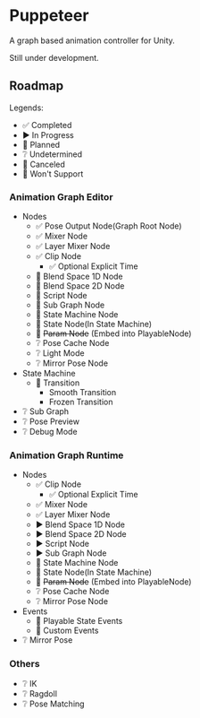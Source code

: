 # Puppeteer

A graph based animation controller for Unity.

Still under development.


## Roadmap

Legends:
- 󠀥✅ Completed
- ▶️ In Progress
- 📅 Planned
- ❔ Undetermined
- 🔘 Canceled
- 🚫 Won't Support


### Animation Graph Editor

- Nodes
    - ✅ Pose Output Node(Graph Root Node)
    - ✅ Mixer Node
    - ✅ Layer Mixer Node
    - ✅ Clip Node
        - ✅ Optional Explicit Time
    - 📅 Blend Space 1D Node
    - 📅 Blend Space 2D Node
    - 📅 Script Node
    - 📅 Sub Graph Node
    - 📅 State Machine Node
    - 📅 State Node(In State Machine)
    - 🔘 ~~Param Node~~ (Embed into PlayableNode)
    - ❔ Pose Cache Node
    - ❔ Light Mode
    - ❔ Mirror Pose Node
- State Machine
    - 📅 Transition
        - Smooth Transition
        - Frozen Transition
- ❔ Sub Graph
- ❔ Pose Preview
- ❔ Debug Mode


### Animation Graph Runtime

- Nodes
    - ✅ Clip Node
        - ✅ Optional Explicit Time
    - ✅ Mixer Node
    - ✅ Layer Mixer Node
    - ▶️ Blend Space 1D Node
    - ▶️ Blend Space 2D Node
    - ▶️ Script Node
    - ▶️ Sub Graph Node
    - 📅 State Machine Node
    - 📅 State Node(In State Machine)
    - 🔘 ~~Param Node~~ (Embed into PlayableNode)
    - ❔ Pose Cache Node
    - ❔ Mirror Pose Node
- Events
    - 📅 Playable State Events
    - 📅 Custom Events
- ❔ Mirror Pose


### Others

- ❔ IK
- ❔ Ragdoll
- ❔ Pose Matching
